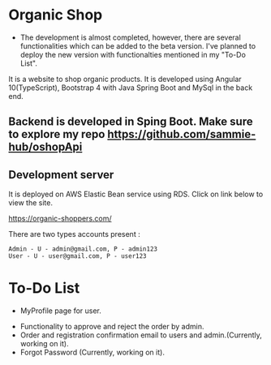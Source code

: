 # Organic Shop
* The development is almost completed, however, there are several functionalities which can be added to the beta version. I've planned to deploy the new version with functionalties mentioned in my "To-Do List".

It is a website to shop organic products. It is developed using Angular 10(TypeScript), Bootstrap 4 with Java Spring Boot and MySql in the back end.

## Backend is developed in Sping Boot. Make sure to explore my repo https://github.com/sammie-hub/oshopApi

## Development server

It is deployed on AWS Elastic Bean service using RDS. Click on link below to view the site.

 https://organic-shoppers.com/

There are two types accounts present :
```
Admin - U - admin@gmail.com, P - admin123
User - U - user@gmail.com, P - user123
```

# To-Do List

* MyProfile page for user.
- Functionality to approve and reject the order by admin.
- Order and registration confirmation email to users and admin.(Currently, working on it).
- Forgot Password (Currently, working on it).

